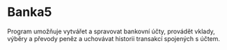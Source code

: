 # Banka5
Program umožňuje vytvářet a spravovat bankovní účty, provádět vklady, výběry a převody peněz a uchovávat historii transakcí spojených s účtem.
